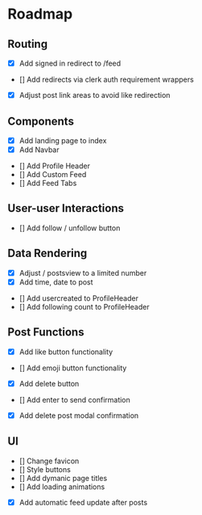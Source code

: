 # Roadmap


## Routing 

- [x] Add signed in redirect to /feed
- []  Add redirects via clerk auth requirement wrappers
- [x]  Adjust post link areas to avoid like redirection

## Components

- [x] Add landing page to index
- [x] Add Navbar
- [] Add Profile Header
- [] Add Custom Feed
- [] Add Feed Tabs

## User-user Interactions

- [] Add follow / unfollow button 
## Data Rendering 

- [x] Adjust / postsview to a limited number 
- [x] Add time, date to post
- [] Add usercreated to ProfileHeader
- [] Add following count to ProfileHeader

## Post Functions 

- [x] Add like button functionality
- [] Add emoji button functionality
- [x] Add delete button
- [] Add enter to send confirmation
- [x] Add delete post modal confirmation

## UI

- [] Change favicon 
- [] Style buttons 
- [] Add dymanic page titles
- [] Add loading animations 
- [x] Add automatic feed update after posts